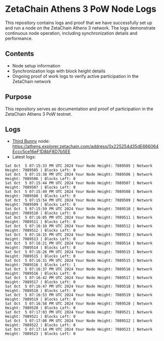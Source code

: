 # ZetaChain Athens 3 PoW Node Logs
This repository contains logs and proof that we have successfully set up and run a node on the ZetaChain Athens 3 network. The logs demonstrate continuous node operation, including synchronization details and performance.

## Contents
- Node setup information
- Synchronization logs with block height details
- Ongoing proof of work logs to verify active participation in the ZetaChain network

## Purpose
This repository serves as documentation and proof of participation in the ZetaChain Athens 3 PoW testnet.

## Logs

- [Third Bunny](https://thirdbunny.xyz/) node: https://athens.explorer.zetachain.com/address/0x225254d35dE666064Eccc5ce16eF1D8bF8D7b5EE
- Latest logs:
```
Sat Oct  5 07:15:33 PM UTC 2024 Your Node Height: 7089505 | Network Height: 7089505 | Blocks Left: 0
Sat Oct  5 07:15:38 PM UTC 2024 Your Node Height: 7089506 | Network Height: 7089506 | Blocks Left: 0
Sat Oct  5 07:15:44 PM UTC 2024 Your Node Height: 7089507 | Network Height: 7089507 | Blocks Left: 0
Sat Oct  5 07:15:49 PM UTC 2024 Your Node Height: 7089508 | Network Height: 7089508 | Blocks Left: 0
Sat Oct  5 07:15:54 PM UTC 2024 Your Node Height: 7089509 | Network Height: 7089509 | Blocks Left: 0
Sat Oct  5 07:15:59 PM UTC 2024 Your Node Height: 7089510 | Network Height: 7089510 | Blocks Left: 0
Sat Oct  5 07:16:05 PM UTC 2024 Your Node Height: 7089511 | Network Height: 7089511 | Blocks Left: 0
Sat Oct  5 07:16:10 PM UTC 2024 Your Node Height: 7089512 | Network Height: 7089512 | Blocks Left: 0
Sat Oct  5 07:16:15 PM UTC 2024 Your Node Height: 7089513 | Network Height: 7089513 | Blocks Left: 0
Sat Oct  5 07:16:21 PM UTC 2024 Your Node Height: 7089514 | Network Height: 7089514 | Blocks Left: 0
Sat Oct  5 07:16:26 PM UTC 2024 Your Node Height: 7089515 | Network Height: 7089515 | Blocks Left: 0
Sat Oct  5 07:16:31 PM UTC 2024 Your Node Height: 7089515 | Network Height: 7089516 | Blocks Left: 1
Sat Oct  5 07:16:37 PM UTC 2024 Your Node Height: 7089516 | Network Height: 7089516 | Blocks Left: 0
Sat Oct  5 07:16:42 PM UTC 2024 Your Node Height: 7089517 | Network Height: 7089517 | Blocks Left: 0
Sat Oct  5 07:16:47 PM UTC 2024 Your Node Height: 7089518 | Network Height: 7089518 | Blocks Left: 0
Sat Oct  5 07:16:53 PM UTC 2024 Your Node Height: 7089519 | Network Height: 7089519 | Blocks Left: 0
Sat Oct  5 07:16:58 PM UTC 2024 Your Node Height: 7089520 | Network Height: 7089520 | Blocks Left: 0
Sat Oct  5 07:17:03 PM UTC 2024 Your Node Height: 7089521 | Network Height: 7089521 | Blocks Left: 0
Sat Oct  5 07:17:08 PM UTC 2024 Your Node Height: 7089522 | Network Height: 7089522 | Blocks Left: 0
Sat Oct  5 07:17:14 PM UTC 2024 Your Node Height: 7089523 | Network Height: 7089523 | Blocks Left: 0
```

